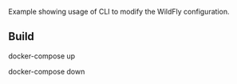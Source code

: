 Example showing usage of CLI to modify the WildFly configuration.

## Build
docker-compose up

docker-compose down
